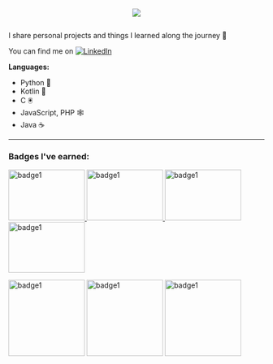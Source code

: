 # <p align="center"> <img src="https://readme-typing-svg.demolab.com?font=Fira+Code&pause=1000&color=00FF00&width=435&lines=Hello+World!+%F0%9F%91%8B"/> </p>

I share personal projects and things I learned along the journey 🎈

You can find me on [![LinkedIn](https://img.shields.io/badge/%20-LinkedIn%20-blue)](https://www.linkedin.com/in/deem-alqudaimi/)


**Languages:**
* Python 🐍
* Kotlin 📱
* C 🖲
* JavaScript, PHP 🕸
* Java ☕

______________
### Badges I've earned:
<a href="https://www.cloudskillsboost.google/public_profiles/574b8101-7730-486a-b7e2-aff0a92882bb/badges/2600196">
         <img alt="badge1" src="https://cdn.qwiklabs.com/i88dJUJVWT%2Blo8GTDfEOqhJF9XXF2YvZOI1pY%2FbzSaY%3D"
         width="150" height="100">
</a>

<a href="https://www.cloudskillsboost.google/public_profiles/574b8101-7730-486a-b7e2-aff0a92882bb/badges/2609747">
         <img alt="badge1" src="https://cdn.qwiklabs.com/E0JKzdW%2BMe9R7IG0d1z1jdKa%2B8F5U5UYdKIVpVVa3EA%3D"
         width="150" height="100">
</a>

<a href="https://www.cloudskillsboost.google/public_profiles/574b8101-7730-486a-b7e2-aff0a92882bb/badges/2647201">
         <img alt="badge1" src="https://cdn.qwiklabs.com/fUkNC8Ujw5C3fdqhXntXppEGL%2BupKOgvE42GWf4Oo68%3D"
         width="150" height="100">
</a>

<a href="https://www.cloudskillsboost.google/public_profiles/574b8101-7730-486a-b7e2-aff0a92882bb/badges/2648357">
         <img alt="badge1" src="https://cdn.qwiklabs.com/%2BfUNwBxkIaRRdkzbDGS6GW%2BBbMbyXO6F%2BJg%2B3QrSXeA%3D"
         width="150" height="100">
</a>


<img alt="badge1" src="https://assets.carolus.kodeco.com/assets/badges/lp_android_beginners-748064c63d1a8c02f811e9d745b12b77ea716e388d4b6aab1291e2e87ec4a76b.png"
         width="150" height="150">
<img alt="badge1" src="https://assets.carolus.kodeco.com/assets/badges/lp_android_architecture-e74597a3f43bbab303047367b8c186e5f9e134eb2511508e415d46e7ff77ec17.png"
         width="150" height="150">
<img alt="badge1" src="https://assets.carolus.kodeco.com/assets/badges/lp_android_ides_tools-0c73b7c5f9dea33c3fd30f1cc91521b372f1f1037a3b500148418486caaaefd0.png"
         width="150" height="150">
         
